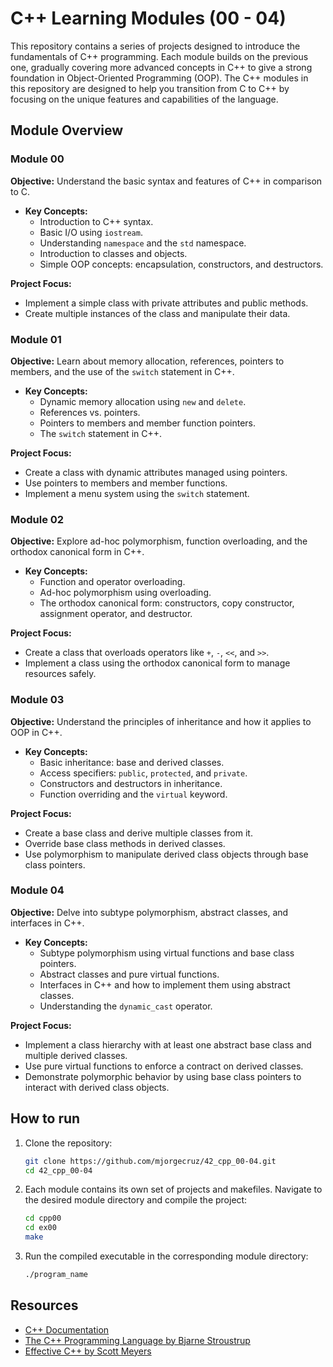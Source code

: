 
# C++ Learning Modules (00 - 04)

This repository contains a series of projects designed to introduce the fundamentals of C++ programming. Each module builds on the previous one, gradually covering more advanced concepts in C++ to give a strong foundation in Object-Oriented Programming (OOP). The C++ modules in this repository are designed to help you transition from C to C++ by focusing on the unique features and capabilities of the language.

## Module Overview

### Module 00

**Objective:** Understand the basic syntax and features of C++ in comparison to C.

- **Key Concepts:**
  - Introduction to C++ syntax.
  - Basic I/O using `iostream`.
  - Understanding `namespace` and the `std` namespace.
  - Introduction to classes and objects.
  - Simple OOP concepts: encapsulation, constructors, and destructors.

**Project Focus:**
- Implement a simple class with private attributes and public methods.
- Create multiple instances of the class and manipulate their data.

### Module 01

**Objective:** Learn about memory allocation, references, pointers to members, and the use of the `switch` statement in C++.

- **Key Concepts:**
  - Dynamic memory allocation using `new` and `delete`.
  - References vs. pointers.
  - Pointers to members and member function pointers.
  - The `switch` statement in C++.

**Project Focus:**
- Create a class with dynamic attributes managed using pointers.
- Use pointers to members and member functions.
- Implement a menu system using the `switch` statement.

### Module 02

**Objective:** Explore ad-hoc polymorphism, function overloading, and the orthodox canonical form in C++.

- **Key Concepts:**
  - Function and operator overloading.
  - Ad-hoc polymorphism using overloading.
  - The orthodox canonical form: constructors, copy constructor, assignment operator, and destructor.

**Project Focus:**
- Create a class that overloads operators like `+`, `-`, `<<`, and `>>`.
- Implement a class using the orthodox canonical form to manage resources safely.

### Module 03

**Objective:** Understand the principles of inheritance and how it applies to OOP in C++.

- **Key Concepts:**
  - Basic inheritance: base and derived classes.
  - Access specifiers: `public`, `protected`, and `private`.
  - Constructors and destructors in inheritance.
  - Function overriding and the `virtual` keyword.

**Project Focus:**
- Create a base class and derive multiple classes from it.
- Override base class methods in derived classes.
- Use polymorphism to manipulate derived class objects through base class pointers.

### Module 04

**Objective:** Delve into subtype polymorphism, abstract classes, and interfaces in C++.

- **Key Concepts:**
  - Subtype polymorphism using virtual functions and base class pointers.
  - Abstract classes and pure virtual functions.
  - Interfaces in C++ and how to implement them using abstract classes.
  - Understanding the `dynamic_cast` operator.

**Project Focus:**
- Implement a class hierarchy with at least one abstract base class and multiple derived classes.
- Use pure virtual functions to enforce a contract on derived classes.
- Demonstrate polymorphic behavior by using base class pointers to interact with derived class objects.

## How to run

1. Clone the repository:
    ```bash
    git clone https://github.com/mjorgecruz/42_cpp_00-04.git
    cd 42_cpp_00-04
    ```
2. Each module contains its own set of projects and makefiles. Navigate to the desired module directory and compile the project:

    ```bash
    cd cpp00
    cd ex00
    make
    ```
3. Run the compiled executable in the corresponding module directory:
    ```bash
    ./program_name
    ```

## Resources

- [C++ Documentation](https://en.cppreference.com/w/)
- [The C++ Programming Language by Bjarne Stroustrup](https://www.stroustrup.com/4th.html)
- [Effective C++ by Scott Meyers](https://www.aristeia.com/books.html)
  
